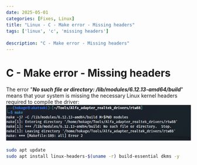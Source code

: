 ```yaml
---
date: 2025-05-01
categories: [Fixes, Linux]
title: "Linux - C - Make error - Missing headers"
tags: ['linux', 'c', 'missing headers']

description: "C - Make error - Missing headers"
---
```



# C - Make error - Missing headers

The error "***No such file or directory: /lib/modules/6.12.13-amd64/build***" means that your system is missing the necessary Linux kernel headers required to compile the driver:
![image1](../resources/3d1cb14fea7845a3affbf198e51878b4.png)

```bash
sudo apt update
sudo apt install linux-headers-$(uname -r) build-essential dkms -y
```
